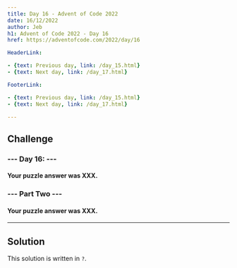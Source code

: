 ```yaml
---
title: Day 16 - Advent of Code 2022
date: 16/12/2022
author: Jeb
h1: Advent of Code 2022 - Day 16
href: https://adventofcode.com/2022/day/16

HeaderLink:

- {text: Previous day, link: /day_15.html}
- {text: Next day, link: /day_17.html}

FooterLink:

- {text: Previous day, link: /day_15.html}
- {text: Next day, link: /day_17.html}

---
```


## Challenge

### --- Day 16:  ---

#### Your puzzle answer was XXX.

### --- Part Two ---

#### Your puzzle answer was XXX.

---

## Solution

This solution is written in `?`.

````?

````

